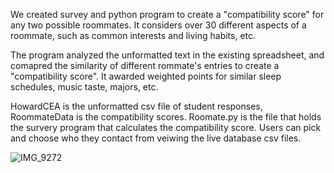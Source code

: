 We created survey and python program to create a "compatibility score" for any two possible roommates. It considers over 30 different aspects of a roommate, such as common interests and living habits, etc. 


The program analyzed the unformatted text in the existing spreadsheet, and comapred the similarity of different rommate's entries to create a "compatibility score". It awarded weighted points for similar sleep schedules, music taste, majors, etc.

HowardCEA is the unformatted csv file of student responses, RoommateData is the compatibility scores. 
Roomate.py is the file that holds the survery program that calculates the compatibility score. Users can pick and choose who they contact from veiwing the live database csv files. 


![IMG_9272](https://user-images.githubusercontent.com/84060702/206353098-0cf4ae04-acc7-4436-a690-2974aa7e18ad.PNG)
